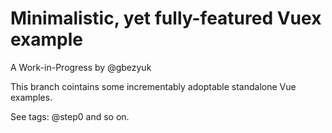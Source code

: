 # Minimalistic, yet fully-featured Vuex example

A Work-in-Progress by @gbezyuk

This branch cointains some incrementably adoptable standalone Vue examples.

See tags: @step0 and so on.